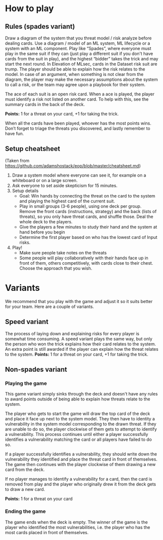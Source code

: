 # How to play

## Rules (spades variant)
Draw a diagram of the system that you threat model / risk analyze before dealing cards. Use a diagram / model of an ML system, ML lifecycle or a system with an ML component. Play like “Spades”, where everyone must play in the same suit if they can (just play a different suit if you don't have cards from the suit in play), and the highest “bidder” takes the trick and may start the next round. In Elevation of MLsec, cards in the Dataset risk suit are trump.  The player should be able to explain how the risk relates to the model. In case of an argument, when something is not clear from the diagram, the player may make the necessary assumptions about the system to call a risk, or the team may agree upon a playbook for their system.

The ace of each suit is an open risk card. When a ace is played, the player must identify a risk not listed on another card. To help with this, see the summary cards in the back of the deck.

**Points:** 1 for a threat on your card, +1 for taking the trick.

When all the cards have been played, whoever has the most points wins. Don’t forget to triage the threats you discovered, and lastly remember to have fun.

## Setup cheatsheet
(Taken from https://github.com/adamshostack/eop/blob/master/cheatsheet.md) 

1. Draw a system model where everyone can see it, for example on a whiteboard or on a large screen.
2. Ask everyone to set aside skepticism for 15 minutes.
3. Setup details
    - Goal: Win hands by connecting the threat on the card to the system and playing the highest card of the current suit.
    - Play in small groups (3-6 people), using one deck per group.  Remove the front cards (instructions, strategy) and the back (lists of threats), so you only have threat cards, and shuffle those. Deal the whole deck to the players.
    - Give the players a few minutes to study their hand and the system at hand before you begin
    - Determine the first player based on who has the lowest card of Input risks.
4. Play!
    - Make sure people take notes on the threats
    - Some people will play collaboratively with their hands face up in front of them, others competitively, with cards close to their chest. Choose the approach that you wish.

# Variants

We recommend that you play with the game and adjust it so it suits better for your team. Here are a couple of variants.

## Speed variant

The process of laying down and explaining risks for every player is somewhat time consuming. A speed variant plays the same way, but only the person who won the trick explains how their card relates to the system. An extra point is still awarded if the player can explain how the threat relates to the system.
**Points:** 1 for a threat on your card, +1 for taking the trick.


## Non-spades variant

### Playing the game
This game variant simply sinks through the deck and doesn't have any rules to award points outside of being able to explain how threats relate to the system.

The player who gets to start the game will draw the top card of the deck and place it face up next to the system model.
They then have to identity a vulnerability in the system model corresponding to the drawn threat.
If they are unable to do so, the player clockwise of them gets to attempt to identify a vulnerability.
This process continues until either a player successfully identifies a vulnerability matching the card or all players have failed to do so.

If a player successfully identifies a vulnerability, they should write down the vulnerability they identified and place the threat card in front of themselves.
The game then continues with the player clockwise of them drawing a new card from the deck.

If no player manages to identify a vulnerability for a card, then the card is removed from play and the player who originally drew it from the deck gets to draw a new card.

**Points:** 1 for a threat on your card


### Ending the game
The game ends when the deck is empty. The winner of the game is the player who identified the most vulnerabilities, i.e. the player who has the most cards placed in front of themselves.
